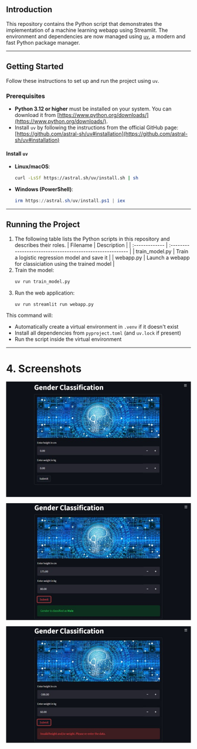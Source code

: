 ## Introduction
This repository contains the Python script that demonstrates the implementation of a machine learning webapp using Streamlit. The environment and dependencies are now managed using [`uv`](https://github.com/astral-sh/uv), a modern and fast Python package manager.

---

## Getting Started

Follow these instructions to set up and run the project using `uv`.

### Prerequisites

- **Python 3.12 or higher** must be installed on your system. You can download it from [https://www.python.org/downloads/](https://www.python.org/downloads/).
- Install `uv` by following the instructions from the official GitHub page:  
  [https://github.com/astral-sh/uv#installation](https://github.com/astral-sh/uv#installation)

#### Install `uv`

- **Linux/macOS**:
  ```bash
  curl -LsSf https://astral.sh/uv/install.sh | sh
  ```

- **Windows (PowerShell)**:
  ```powershell
  irm https://astral.sh/uv/install.ps1 | iex
  ```

---

## Running the Project

1. The following table lists the Python scripts in this repository and describes their roles.
   | Filename       | Description                                               |
   | :------------- | :-------------------------------------------------------- |
   | train_model.py | Train a logistic regression model and save it             |
   | webapp.py      | Launch a webapp for classiciation using the trained model |
2. Train the model:  
   ```bash
   uv run train_model.py
   ```
3. Run the web application:  
   ```bash
   uv run streamlit run webapp.py
   ```

This command will:
- Automatically create a virtual environment in `.venv` if it doesn't exist
- Install all dependencies from `pyproject.toml` (and `uv.lock` if present)
- Run the script inside the virtual environment

---

# 4. Screenshots
![screenshot 1](images/screenshot1.jpg)

![screenshot 2](images/screenshot2.jpg)

![screenshot 3](images/screenshot3.jpg)